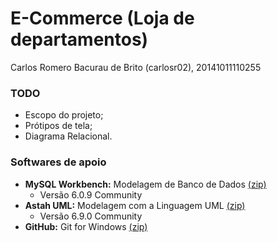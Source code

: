 # E-Commerce (Loja de departamentos)
Carlos Romero Bacurau de Brito (carlosr02), 20141011110255

<h3>TODO</h3>

* Escopo do projeto;
* Prótipos de tela;
* Diagrama Relacional.

<h3>Softwares de apoio</h3>

* **MySQL Workbench:** Modelagem de Banco de Dados [(zip)](http://diatinf.ifrn.edu.br/prof/lib/exe/fetch.php?media=user:1577657:mysql-workbench-community-6.0.9-win32-noinstall.zip)
  * Versão 6.0.9 Community
* **Astah UML:** Modelagem com a Linguagem UML [(zip)](http://diatinf.ifrn.edu.br/prof/lib/exe/fetch.php?media=user:1577657:astah-community-6.9.0.zip)
  * Versão 6.9.0 Community
* **GitHub:** Git for Windows [(zip)](https://git-scm.com/download/win) 
  
